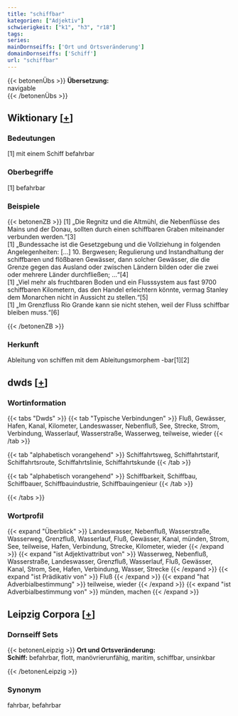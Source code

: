 ```yaml
---
title: "schiffbar"
kategorien: ["Adjektiv"]
schwierigkeit: ["k1", "h3", "r18"]
tags:
series:
mainDornseiffs: ['Ort und Ortsveränderung']
domainDornseiffs: ['Schiff']
url: "schiffbar"
---
```


{{< betonenÜbs >}}
**Übersetzung:**  
navigable  
{{< /betonenÜbs >}}

## Wiktionary [[+](https://de.wiktionary.org/wiki/schiffbar)]

### Bedeutungen
[1] mit einem Schiff befahrbar  

### Oberbegriffe
[1] befahrbar  

### Beispiele
{{< betonenZB >}}
[1] „Die Regnitz und die Altmühl, die Nebenflüsse des Mains und der Donau, sollten durch einen schiffbaren Graben miteinander verbunden werden.“[3]  
[1] „Bundessache ist die Gesetzgebung und die Vollziehung in folgenden Angelegenheiten: […] 10. Bergwesen; Regulierung und Instandhaltung der schiffbaren und flößbaren Gewässer, dann solcher Gewässer, die die Grenze gegen das Ausland oder zwischen Ländern bilden oder die zwei oder mehrere Länder durchfließen; …“[4]  
[1] „Viel mehr als fruchtbaren Boden und ein Flusssystem aus fast 9700 schiffbaren Kilometern, das den Handel erleichtern könnte, vermag Stanley dem Monarchen nicht in Aussicht zu stellen.“[5]  
[1] „Im Grenzfluss Rio Grande kann sie nicht stehen, weil der Fluss schiffbar bleiben muss.“[6]  

{{< /betonenZB >}}
### Herkunft
Ableitung von schiffen mit dem Ableitungsmorphem -bar[1][2]  



## dwds [[+](https://www.dwds.de/wb/schiffbar)]

### Wortinformation
{{< tabs "Dwds" >}}
{{< tab "Typische Verbindungen" >}}
Fluß, Gewässer, Hafen, Kanal, Kilometer, Landeswasser, Nebenfluß, See, Strecke, Strom, Verbindung, Wasserlauf, Wasserstraße, Wasserweg, teilweise, wieder
{{< /tab >}}

{{< tab "alphabetisch vorangehend" >}}
Schiffahrtsweg, Schiffahrtstarif, Schiffahrtsroute, Schiffahrtslinie, Schiffahrtskunde
{{< /tab >}}

{{< tab "alphabetisch vorangehend" >}}
Schiffbarkeit, Schiffbau, Schiffbauer, Schiffbauindustrie, Schiffbauingenieur
{{< /tab >}}

{{< /tabs >}}

### Wortprofil
{{< expand "Überblick" >}} Landeswasser, Nebenfluß, Wasserstraße, Wasserweg, Grenzfluß, Wasserlauf, Fluß, Gewässer, Kanal, münden, Strom, See, teilweise, Hafen, Verbindung, Strecke, Kilometer, wieder {{< /expand >}}
{{< expand "ist Adjektivattribut von" >}} Wasserweg, Nebenfluß, Wasserstraße, Landeswasser, Grenzfluß, Wasserlauf, Fluß, Gewässer, Kanal, Strom, See, Hafen, Verbindung, Wasser, Strecke {{< /expand >}}
{{< expand "ist Prädikativ von" >}} Fluß {{< /expand >}}
{{< expand "hat Adverbialbestimmung" >}} teilweise, wieder {{< /expand >}}
{{< expand "ist Adverbialbestimmung von" >}} münden, machen {{< /expand >}}

## Leipzig Corpora [[+](https://corpora.uni-leipzig.de/en/res?word=schiffbar&corpusId=deu_newscrawl-public_2018)]

### Dornseiff Sets
{{< betonenLeipzig >}}
**Ort und Ortsveränderung:**  
**Schiff:** befahrbar, flott, manövrierunfähig, maritim, schiffbar, unsinkbar  

{{< /betonenLeipzig >}}

### Synonym
fahrbar, befahrbar

